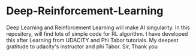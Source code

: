 # Deep-Reinforcement-Learning
Deep Learning and Reinforcement Learning will make AI singularity. In this repository, will find lots of simple code for RL algorithm. I have developed this after Learning from UDACITY and Phi Tabor tutorials. My deepest gratitude to udacity's instructor and phi Tabor. Sir, Thank you   
